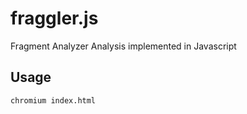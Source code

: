 # fraggler.js
Fragment Analyzer Analysis implemented in Javascript

## Usage
```bash
chromium index.html
```
